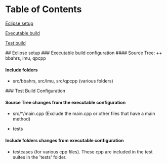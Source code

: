 # Table of Contents  
[Eclipse setup](#link1)

[Executable build](#link2)

[Test build](#link3)


<a name="link1"/>
## Eclipse setup

<a name="link2"/>
### Executable build configuration
#### Source Tree:
++ bbahrs, imu, qpcpp

#### Include folders
+ src/bbahrs, src/imu, src/qpcpp (various folders)

<a name="link3"/>
### Test Build Configuration 

#### Source Tree changes from the executable configuration
- src/*/main.cpp (Exclude the main.cpp or other files that have a main method)
+ tests

#### Include folders changes from executable configuration
+ testcases (for various cpp files). These cpp are included in the test suites in the 'tests' folder.

